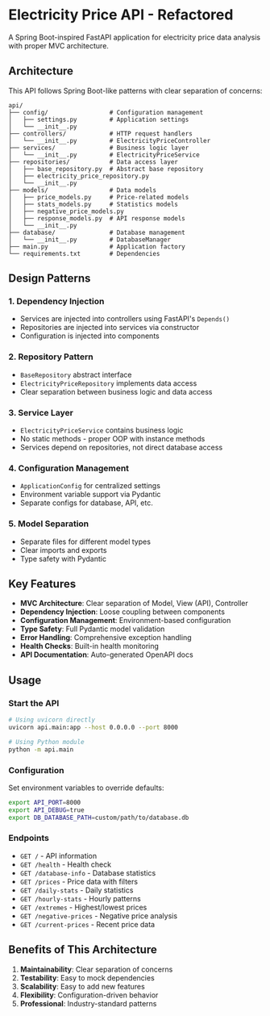 # Electricity Price API - Refactored

A Spring Boot-inspired FastAPI application for electricity price data analysis with proper MVC architecture.

## Architecture

This API follows Spring Boot-like patterns with clear separation of concerns:

```
api/
├── config/                 # Configuration management
│   ├── settings.py         # Application settings
│   └── __init__.py
├── controllers/            # HTTP request handlers
│   └── __init__.py         # ElectricityPriceController
├── services/               # Business logic layer
│   └── __init__.py         # ElectricityPriceService
├── repositories/           # Data access layer
│   ├── base_repository.py  # Abstract base repository
│   ├── electricity_price_repository.py
│   └── __init__.py
├── models/                 # Data models
│   ├── price_models.py     # Price-related models
│   ├── stats_models.py     # Statistics models
│   ├── negative_price_models.py
│   ├── response_models.py  # API response models
│   └── __init__.py
├── database/               # Database management
│   └── __init__.py         # DatabaseManager
├── main.py                 # Application factory
└── requirements.txt        # Dependencies
```

## Design Patterns

### 1. Dependency Injection

-   Services are injected into controllers using FastAPI's `Depends()`
-   Repositories are injected into services via constructor
-   Configuration is injected into components

### 2. Repository Pattern

-   `BaseRepository` abstract interface
-   `ElectricityPriceRepository` implements data access
-   Clear separation between business logic and data access

### 3. Service Layer

-   `ElectricityPriceService` contains business logic
-   No static methods - proper OOP with instance methods
-   Services depend on repositories, not direct database access

### 4. Configuration Management

-   `ApplicationConfig` for centralized settings
-   Environment variable support via Pydantic
-   Separate configs for database, API, etc.

### 5. Model Separation

-   Separate files for different model types
-   Clear imports and exports
-   Type safety with Pydantic

## Key Features

-   **MVC Architecture**: Clear separation of Model, View (API), Controller
-   **Dependency Injection**: Loose coupling between components
-   **Configuration Management**: Environment-based configuration
-   **Type Safety**: Full Pydantic model validation
-   **Error Handling**: Comprehensive exception handling
-   **Health Checks**: Built-in health monitoring
-   **API Documentation**: Auto-generated OpenAPI docs

## Usage

### Start the API

```bash
# Using uvicorn directly
uvicorn api.main:app --host 0.0.0.0 --port 8000

# Using Python module
python -m api.main
```

### Configuration

Set environment variables to override defaults:

```bash
export API_PORT=8000
export API_DEBUG=true
export DB_DATABASE_PATH=custom/path/to/database.db
```

### Endpoints

-   `GET /` - API information
-   `GET /health` - Health check
-   `GET /database-info` - Database statistics
-   `GET /prices` - Price data with filters
-   `GET /daily-stats` - Daily statistics
-   `GET /hourly-stats` - Hourly patterns
-   `GET /extremes` - Highest/lowest prices
-   `GET /negative-prices` - Negative price analysis
-   `GET /current-prices` - Recent price data

## Benefits of This Architecture

1. **Maintainability**: Clear separation of concerns
2. **Testability**: Easy to mock dependencies
3. **Scalability**: Easy to add new features
4. **Flexibility**: Configuration-driven behavior
5. **Professional**: Industry-standard patterns
